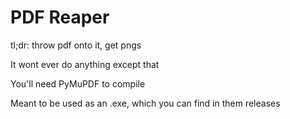 # PDF Reaper
tl;dr: throw pdf onto it, get pngs

It wont ever do anything except that

You'll need PyMuPDF to compile

Meant to be used as an .exe, which you can find in them releases
